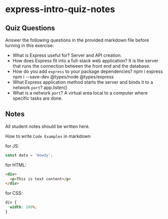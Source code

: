 # express-intro-quiz-notes

## Quiz Questions

Answer the following questions in the provided markdown file before turning in this exercise:

- What is Express useful for?
  Server and API creation.
- How does Express fit into a full-stack web application?
  It is the server that runs the connection between the front end and the database.
- How do you add `express` to your package dependencies?
  npm i express
  npm i --save-dev @types/node @types/express
- What Express application method starts the server and binds it to a network `port`?
  app.listen(<portnumber>)
- What is a network `port`?
  A virtual area local to a computer where specific tasks are done.

## Notes

All student notes should be written here.

How to write `Code Examples` in markdown

for JS:

```javascript
const data = 'Howdy';
```

for HTML:

```html
<div>
  <p>This is text content</p>
</div>
```

for CSS:

```css
div {
  width: 100%;
}
```
